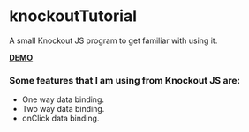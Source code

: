 # knockoutTutorial
A small Knockout JS program to get familiar with using it.

**[DEMO](https://amir5000.github.io/knockoutTutorial/)**

### Some features that I am using from Knockout JS are:
* One way data binding.
* Two way data binding.
* onClick data binding.
